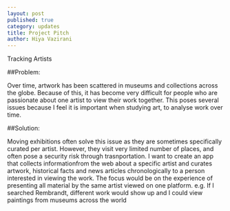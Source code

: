 ```yaml
---
layout: post
published: true
category: updates
title: Project Pitch
author: Hiya Vazirani
---
```

Tracking Artists

##Problem:

Over time, artwork has been scattered in museums and collections across the globe. Because of this, it has become very difficult for people who are passionate about one artist to view their work together. This poses several issues because I feel it is important when studying art, to analyse work over time.  


##Solution:


Moving exhibitions often solve this issue as they are sometimes specifically curated per artist. However, they visit very limited number of places, and often pose a security risk through trasnportation. I want to create an app that collects informationfrom the web about a specific artist and curates artwork, historical facts and news articles chronologically to a person interested in viewing the work. The focus would be on the experience of presenting all material by the same artist viewed on one platform. 
e.g. If I searched Rembrandt, different work would show up and I could view paintings from museums across the world

